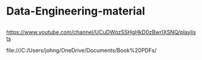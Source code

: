  # Data-Engineering-material
 ##
 ##
 ##
 ##
 ##
 
 
 https://www.youtube.com/channel/UCuDWqzSSHgHkD0zBwrIXSNQ/playlists
 
 file:///C:/Users/johng/OneDrive/Documents/Book%20PDFs/
